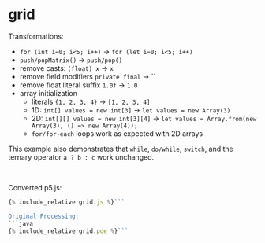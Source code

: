---
---

<script src="../p5/p5.min.js"></script>
<script src="grid.js"></script>

# grid

Transformations:
- `for (int i=0; i<5; i++)` -> `for (let i=0; i<5; i++)` 
- `push/popMatrix()` -> `push/pop()`
- remove casts: `(float) x` -> `x`
- remove field modifiers `private final` -> ``
- remove float literal suffix `1.0f` -> `1.0`
- array initialization 
    - literals `{1, 2, 3, 4}` -> `[1, 2, 3, 4]`
    - 1D: `int[] values = new int[3]` -> `let values = new Array(3)` 
    - 2D: `int[][] values = new int[3][4]` -> 
      `let values = Array.from(new Array(3), () => new Array(4));` 
    - `for/for-each` loops work as expected with 2D arrays

This example also demonstrates that `while`, `do/while`, `switch`, and the
ternary operator `a ? b : c` work unchanged.

<br>

<main></main>

Converted p5.js:
```javascript
{% include_relative grid.js %}```

Original Processing:
```java
{% include_relative grid.pde %}```

